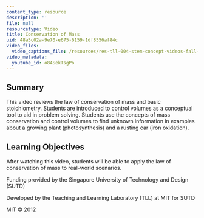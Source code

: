 ```yaml
---
content_type: resource
description: ''
file: null
resourcetype: Video
title: Conservation of Mass
uid: 48a5c02a-9e70-e675-6159-1df8556af84c
video_files:
  video_captions_file: /resources/res-tll-004-stem-concept-videos-fall-2013/videos/conservation/conservation-of-mass/o84SekTsgPo.vtt
video_metadata:
  youtube_id: o84SekTsgPo
---
```


Summary
-------

This video reviews the law of conservation of mass and basic stoichiometry. Students are introduced to control volumes as a conceptual tool to aid in problem solving. Students use the concepts of mass conservation and control volumes to find unknown information in examples about a growing plant (photosynthesis) and a rusting car (iron oxidation).

Learning Objectives
-------------------

After watching this video, students will be able to apply the law of conservation of mass to real-world scenarios.

Funding provided by the Singapore University of Technology and Design (SUTD)

Developed by the Teaching and Learning Laboratory (TLL) at MIT for SUTD

MIT © 2012